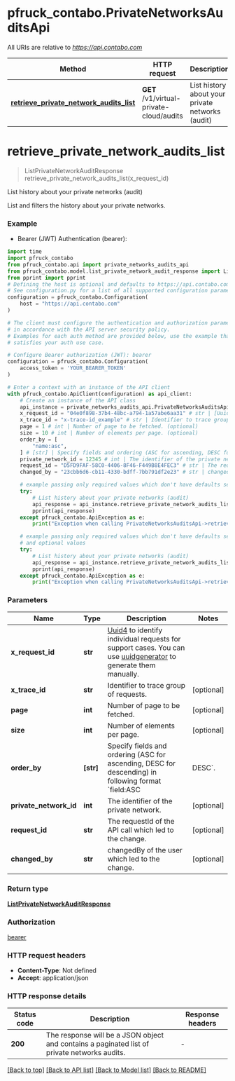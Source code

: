 # pfruck_contabo.PrivateNetworksAuditsApi

All URIs are relative to *https://api.contabo.com*

Method | HTTP request | Description
------------- | ------------- | -------------
[**retrieve_private_network_audits_list**](PrivateNetworksAuditsApi.md#retrieve_private_network_audits_list) | **GET** /v1/virtual-private-cloud/audits | List history about your private networks (audit)


# **retrieve_private_network_audits_list**
> ListPrivateNetworkAuditResponse retrieve_private_network_audits_list(x_request_id)

List history about your private networks (audit)

List and filters the history about your private networks.

### Example

* Bearer (JWT) Authentication (bearer):

```python
import time
import pfruck_contabo
from pfruck_contabo.api import private_networks_audits_api
from pfruck_contabo.model.list_private_network_audit_response import ListPrivateNetworkAuditResponse
from pprint import pprint
# Defining the host is optional and defaults to https://api.contabo.com
# See configuration.py for a list of all supported configuration parameters.
configuration = pfruck_contabo.Configuration(
    host = "https://api.contabo.com"
)

# The client must configure the authentication and authorization parameters
# in accordance with the API server security policy.
# Examples for each auth method are provided below, use the example that
# satisfies your auth use case.

# Configure Bearer authorization (JWT): bearer
configuration = pfruck_contabo.Configuration(
    access_token = 'YOUR_BEARER_TOKEN'
)

# Enter a context with an instance of the API client
with pfruck_contabo.ApiClient(configuration) as api_client:
    # Create an instance of the API class
    api_instance = private_networks_audits_api.PrivateNetworksAuditsApi(api_client)
    x_request_id = "04e0f898-37b4-48bc-a794-1a57abe6aa31" # str | [Uuid4](https://en.wikipedia.org/wiki/Universally_unique_identifier#Version_4_(random)) to identify individual requests for support cases. You can use [uuidgenerator](https://www.uuidgenerator.net/version4) to generate them manually.
    x_trace_id = "x-trace-id_example" # str | Identifier to trace group of requests. (optional)
    page = 1 # int | Number of page to be fetched. (optional)
    size = 10 # int | Number of elements per page. (optional)
    order_by = [
        "name:asc",
    ] # [str] | Specify fields and ordering (ASC for ascending, DESC for descending) in following format `field:ASC|DESC`. (optional)
    private_network_id = 12345 # int | The identifier of the private network. (optional)
    request_id = "D5FD9FAF-58C0-4406-8F46-F449B8E4FEC3" # str | The requestId of the API call which led to the change. (optional)
    changed_by = "23cbb6d6-cb11-4330-bdff-7bb791df2e23" # str | changedBy of the user which led to the change. (optional)

    # example passing only required values which don't have defaults set
    try:
        # List history about your private networks (audit)
        api_response = api_instance.retrieve_private_network_audits_list(x_request_id)
        pprint(api_response)
    except pfruck_contabo.ApiException as e:
        print("Exception when calling PrivateNetworksAuditsApi->retrieve_private_network_audits_list: %s\n" % e)

    # example passing only required values which don't have defaults set
    # and optional values
    try:
        # List history about your private networks (audit)
        api_response = api_instance.retrieve_private_network_audits_list(x_request_id, x_trace_id=x_trace_id, page=page, size=size, order_by=order_by, private_network_id=private_network_id, request_id=request_id, changed_by=changed_by)
        pprint(api_response)
    except pfruck_contabo.ApiException as e:
        print("Exception when calling PrivateNetworksAuditsApi->retrieve_private_network_audits_list: %s\n" % e)
```


### Parameters

Name | Type | Description  | Notes
------------- | ------------- | ------------- | -------------
 **x_request_id** | **str**| [Uuid4](https://en.wikipedia.org/wiki/Universally_unique_identifier#Version_4_(random)) to identify individual requests for support cases. You can use [uuidgenerator](https://www.uuidgenerator.net/version4) to generate them manually. |
 **x_trace_id** | **str**| Identifier to trace group of requests. | [optional]
 **page** | **int**| Number of page to be fetched. | [optional]
 **size** | **int**| Number of elements per page. | [optional]
 **order_by** | **[str]**| Specify fields and ordering (ASC for ascending, DESC for descending) in following format &#x60;field:ASC|DESC&#x60;. | [optional]
 **private_network_id** | **int**| The identifier of the private network. | [optional]
 **request_id** | **str**| The requestId of the API call which led to the change. | [optional]
 **changed_by** | **str**| changedBy of the user which led to the change. | [optional]

### Return type

[**ListPrivateNetworkAuditResponse**](ListPrivateNetworkAuditResponse.md)

### Authorization

[bearer](../README.md#bearer)

### HTTP request headers

 - **Content-Type**: Not defined
 - **Accept**: application/json


### HTTP response details

| Status code | Description | Response headers |
|-------------|-------------|------------------|
**200** | The response will be a JSON object and contains a paginated list of private networks audits. |  -  |

[[Back to top]](#) [[Back to API list]](../README.md#documentation-for-api-endpoints) [[Back to Model list]](../README.md#documentation-for-models) [[Back to README]](../README.md)

